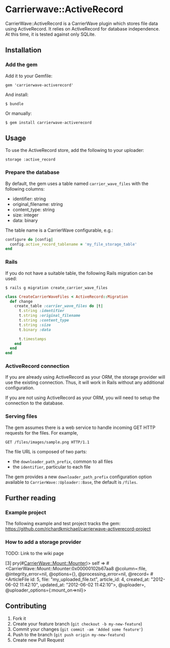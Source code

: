 # Carrierwave::ActiveRecord

CarrierWave::ActiveRecord is a CarrierWave plugin which stores file data
using ActiveRecord.  It relies on ActiveRecord for database
independence.  At this time, it is tested against only SQLite.

## Installation

### Add the gem

Add it to your Gemfile:

    gem 'carrierwave-activerecord'

And install:

    $ bundle

Or manually:

    $ gem install carrierwave-activerecord

## Usage

To use the ActiveRecord store, add the following to your uploader:

    storage :active_record

### Prepare the database

By default, the gem uses a table named `carrier_wave_files` with the
following columns:

* identifier: string
* original_filename: string
* content_type: string
* size: integer
* data: binary

The table name is a CarrierWave configurable, e.g.:

```ruby
configure do |config|
  config.active_record_tablename = 'my_file_storage_table'
end
```

### Rails

If you do not have a suitable table, the following Rails migration can be used:

    $ rails g migration create_carrier_wave_files

```ruby
class CreateCarrierWaveFiles < ActiveRecord::Migration
  def change
    create_table :carrier_wave_files do |t|
      t.string :identifier
      t.string :original_filename
      t.string :content_type
      t.string :size
      t.binary :data

      t.timestamps
    end
  end
end
```

### ActiveRecord connection

If you are already using ActiveRecord as your ORM, the storage provider
will use the existing connection.  Thus, it will work in Rails without
any additional configuration.

If you are not using ActiveRecord as your ORM, you will need to setup
the connection to the database.

### Serving files

The gem assumes there is a web service to handle incoming GET HTTP
requests for the files. For example,

`GET /files/images/sample.png HTTP/1.1`

The file URL is composed of two parts:

* the `downloader_path_prefix`, common to all files
* the `identifier`, particular to each file

The gem provides a new `downloader_path_prefix` configuration option
available to `CarrierWave::Uploader::Base`, the default is `/files`.


## Further reading

### Example project

The following example and test project tracks the gem:
https://github.com/richardkmichael/carrierwave-activerecord-project

### How to add a storage provider

TODO: Link to the wiki page

[3] pry(#<CarrierWave::Mount::Mounter>)> self
=> #<CarrierWave::Mount::Mounter:0x00000102b67aa8
 @column=:file,
 @integrity_error=nil,
 @options={},
 @processing_error=nil,
 @record=
  #<ArticleFile id: 5, file: "my_uploaded_file.txt", article_id: 4, created_at: "2012-06-02 11:42:10", updated_at: "2012-06-02 11:42:10">,
 @uploader=,
 @uploader_options={:mount_on=>nil}>

## Contributing

1. Fork it
2. Create your feature branch (`git checkout -b my-new-feature`)
3. Commit your changes (`git commit -am 'Added some feature'`)
4. Push to the branch (`git push origin my-new-feature`)
5. Create new Pull Request
